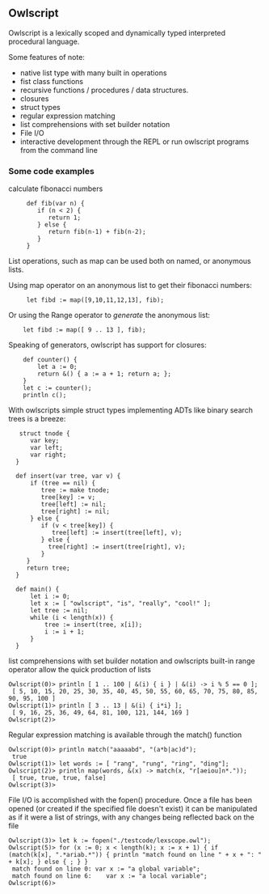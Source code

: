  ## Owlscript
 Owlscript is a lexically scoped and dynamically typed interpreted procedural language.

 Some features of note:
  - native list type with many built in operations
  - fist class functions
  - recursive functions / procedures / data structures.
  - closures
  - struct types
  - regular expression matching
  - list comprehensions with set builder notation
  - File I/O
  - interactive development through the REPL or run owlscript programs from the command line

### Some code examples

calculate fibonacci numbers

         def fib(var n) {
            if (n < 2) {
               return 1;
            } else {
               return fib(n-1) + fib(n-2);
            }
         }

List operations, such as map can be used both on named, or anonymous lists.

Using map operator on an anonymous list to get their fibonacci numbers:

         let fibd := map([9,10,11,12,13], fib);

Or using the Range operator to _generate_ the anonymous list:

        let fibd := map([ 9 .. 13 ], fib);

Speaking of generators, owlscript has support for closures:

        def counter() {
            let a := 0;
            return &() { a := a + 1; return a; };
        }
        let c := counter();
        println c();

With owlscripts simple struct types implementing ADTs like binary search trees is a breeze:

       struct tnode {
          var key;
          var left;
          var right;
      }

      def insert(var tree, var v) {
          if (tree == nil) {
             tree := make tnode;
             tree[key] := v;
             tree[left] := nil;
             tree[right] := nil;
          } else {
             if (v < tree[key]) {
                tree[left] := insert(tree[left], v);
             } else {
               tree[right] := insert(tree[right], v);
             }
         }
         return tree;
      }

      def main() {
          let i := 0;
          let x := [ "owlscript", "is", "really", "cool!" ];
          let tree := nil;
          while (i < length(x)) {
              tree := insert(tree, x[i]);
              i := i + 1;
          }
      }
      
list comprehensions with set builder notation and owlscripts built-in range operator allow the quick production of lists

    Owlscript(0)> println [ 1 .. 100 | &(i) { i } | &(i) -> i % 5 == 0 ];
     [ 5, 10, 15, 20, 25, 30, 35, 40, 45, 50, 55, 60, 65, 70, 75, 80, 85, 90, 95, 100 ]
    Owlscript(1)> println [ 3 .. 13 | &(i) { i*i} ];
     [ 9, 16, 25, 36, 49, 64, 81, 100, 121, 144, 169 ]
    Owlscript(2)>

Regular expression matching is available through the match() function

    Owlscript(0)> println match("aaaaabd", "(a*b|ac)d");
     true
    Owlscript(1)> let words := [ "rang", "rung", "ring", "ding"];
    Owlscript(2)> println map(words, &(x) -> match(x, "r[aeiou]n*."));
     [ true, true, true, false]
    Owlscript(3)>

File I/O is accomplished with the fopen() procedure. Once a file has been opened (or created if the specified file doesn't exist) it can be manipulated
as if it were a list of strings, with any changes being reflected back on the file

    Owlscript(3)> let k := fopen("./testcode/lexscope.owl");
    Owlscript(5)> for (x := 0; x < length(k); x := x + 1) { if (match(k[x], ".*ariab.*")) { println "match found on line " + x + ": " + k[x]; } else { ; } }
     match found on line 0: var x := "a global variable";
     match found on line 6:    var x := "a local variable";
    Owlscript(6)> 
